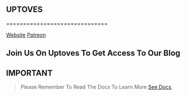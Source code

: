 ## UPTOVES
==============================

[Website](https://uptoves.ga)
[Patreon](https://patreon.com/uptoves)

## Join Us On Uptoves To Get Access To Our Blog



## IMPORTANT

> Please Remember To Read The Docs To Learn More
[See Docs](https://docs.uptoves.ga/patreon).



